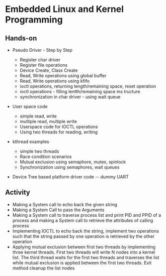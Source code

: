 # Embedded Linux and Kernel Programming

## Hands-on

* Pseudo Driver - Step by Step
  * Register char driver
  * Register file operations
  * Device Create, Class Create
  * Read, Write operations using global buffer
  * Read, Write operations using kfifo
  * ioctl operations, returning length/remaining space, reset operation
  * ioctl operations - filling lentth/remaining space ins tructure
  * synchronization in char driver - using wait queue

* User space code
  * simple read, write
  * multiple read, multiple write
  * Userspace code for IOCTL operations
  * Using two threads for reading, writing
* kthread examples
  * simple two threads
  * Race condition scenarios
  * Mutual exclusion using semaphore, mutex, spinlock
  * Synchronization using semaphores, wait queues
 
* Device Tree based platform driver code -- dummy UART

## Activity
* Making a System call to echo back the given string
* Making a System Call to pass the Arguments
* Making a System call to traverse process list and print PID and PPID of a process  and making a System call to retrieve the attributes of calling process
* Implementing IOCTL to echo back the string, implement two operations such that the string passed by one operation is retrieved by the other operation
* Applying mutual exclusion between first two threads by implementing three kernel threads. First two threads will write N nodes into a kernel list. The third thread waits for the first two threads and traverses the list while mutual exclusion is applied between the first two threads. Exit method cleanup the list nodes
